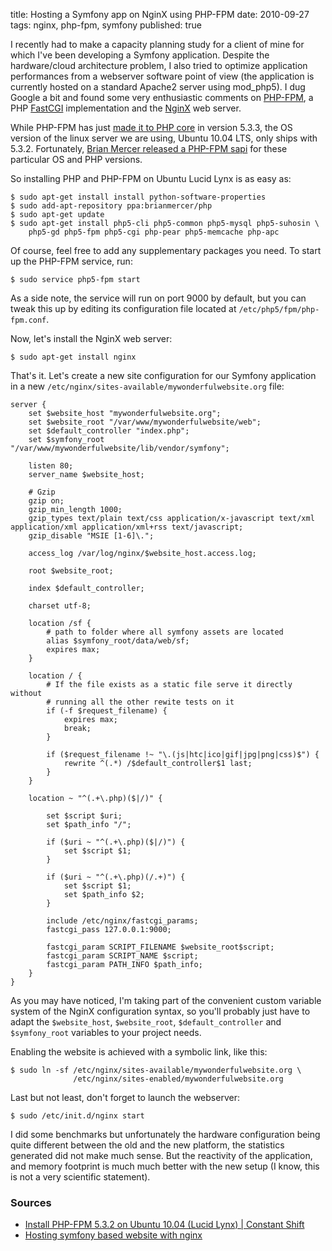 title: Hosting a Symfony app on NginX using PHP-FPM
date: 2010-09-27
tags: nginx, php-fpm, symfony
published: true

I recently had to make a capacity planning study for a client of mine for which I've been developing a Symfony application. Despite the hardware/cloud architecture problem, I also tried to optimize application performances from a webserver software point of view (the application is currently hosted on a standard Apache2 server using mod_php5). I dug Google a bit and found some very enthusiastic comments on [PHP-FPM](http://php-fpm.org/), a PHP [FastCGI](http://www.fastcgi.com/) implementation and the [NginX](http://nginx.org/) web server.

While PHP-FPM has just [made it to PHP core](http://www.php.net/manual/fr/install.fpm.php) in version 5.3.3, the OS version of the linux server we are using, Ubuntu 10.04 LTS, only ships with 5.3.2. Fortunately, [Brian Mercer released a PHP-FPM sapi](https://launchpad.net/~brianmercer/+archive/php) for these particular OS and PHP versions.

So installing PHP and PHP-FPM on Ubuntu Lucid Lynx is as easy as:

    $ sudo apt-get install install python-software-properties
    $ sudo add-apt-repository ppa:brianmercer/php
    $ sudo apt-get update
    $ sudo apt-get install php5-cli php5-common php5-mysql php5-suhosin \
        php5-gd php5-fpm php5-cgi php-pear php5-memcache php-apc

Of course, feel free to add any supplementary packages you need. To start up the PHP-FPM service, run:

    $ sudo service php5-fpm start

As a side note, the service will run on port 9000 by default, but you can tweak this up by editing its configuration file located at `/etc/php5/fpm/php-fpm.conf`.

Now, let's install the NginX web server:

    $ sudo apt-get install nginx

That's it. Let's create a new site configuration for our Symfony application in a new `/etc/nginx/sites-available/mywonderfulwebsite.org` file:

    server {
        set $website_host "mywonderfulwebsite.org";
        set $website_root "/var/www/mywonderfulwebsite/web";
        set $default_controller "index.php";
        set $symfony_root "/var/www/mywonderfulwebsite/lib/vendor/symfony";

        listen 80;
        server_name $website_host;

        # Gzip
        gzip on;
        gzip_min_length 1000;
        gzip_types text/plain text/css application/x-javascript text/xml application/xml application/xml+rss text/javascript;
        gzip_disable "MSIE [1-6]\.";

        access_log /var/log/nginx/$website_host.access.log;

        root $website_root;

        index $default_controller;

        charset utf-8;

        location /sf {
            # path to folder where all symfony assets are located
            alias $symfony_root/data/web/sf;
            expires max;
        }

        location / {
            # If the file exists as a static file serve it directly without
            # running all the other rewite tests on it
            if (-f $request_filename) {
                expires max;
                break;
            }

            if ($request_filename !~ "\.(js|htc|ico|gif|jpg|png|css)$") {
                rewrite ^(.*) /$default_controller$1 last;
            }
        }

        location ~ "^(.+\.php)($|/)" {

            set $script $uri;
            set $path_info "/";

            if ($uri ~ "^(.+\.php)($|/)") {
                set $script $1;
            }

            if ($uri ~ "^(.+\.php)(/.+)") {
                set $script $1;
                set $path_info $2;
            }

            include /etc/nginx/fastcgi_params;
            fastcgi_pass 127.0.0.1:9000;

            fastcgi_param SCRIPT_FILENAME $website_root$script;
            fastcgi_param SCRIPT_NAME $script;
            fastcgi_param PATH_INFO $path_info;
        }
    }

As you may have noticed, I'm taking part of the convenient custom variable system of the NginX configuration syntax, so you'll probably just have to adapt the `$website_host`, `$website_root`, `$default_controller` and `$symfony_root` variables to your project needs.

Enabling the website is achieved with a symbolic link, like this:

    $ sudo ln -sf /etc/nginx/sites-available/mywonderfulwebsite.org \
                  /etc/nginx/sites-enabled/mywonderfulwebsite.org

Last but not least, don't forget to launch the webserver:

    $ sudo /etc/init.d/nginx start

I did some benchmarks but unfortunately the hardware configuration being quite different between the old and the new platform, the statistics generated did not make much sense. But the reactivity of the application, and memory footprint is much much better with the new setup (I know, this is not a very scientific statement).

### Sources

* [Install PHP-FPM 5.3.2 on Ubuntu 10.04 (Lucid Lynx) | Constant Shift](http://constantshift.com/install-php-fpm-5-3-2-on-ubuntu-10-04-lucid-lynx/)
* [Hosting symfony based website with nginx](http://symfonynotes.com/2009/12/04/hosting-symfony-based-website-with-nginx/)
